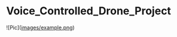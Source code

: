 # Voice_Controlled_Drone_Project

![Pic]([images/example.png](https://github.com/AyuK03/Voice_Controlled_Drone_Project/blob/main/voice_commanded_turtle.jpeg
))
